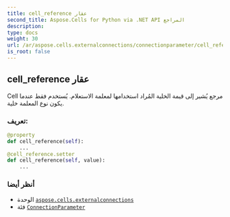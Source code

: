```yaml
---
title: cell_reference عقار
second_title: Aspose.Cells for Python via .NET API المراجع
description:
type: docs
weight: 30
url: /ar/aspose.cells.externalconnections/connectionparameter/cell_reference/
is_root: false
---
```

##  cell_reference عقار

Cell مرجع يُشير إلى قيمة الخلية المُراد استخدامها لمعلمة الاستعلام. يُستخدم فقط عندما يكون نوع المعلمة خلية.
###  تعريف:
```python
@property
def cell_reference(self):
    ...
@cell_reference.setter
def cell_reference(self, value):
    ...
```

###  أنظر أيضا
* الوحدة [`aspose.cells.externalconnections`](../../)
* فئة [`ConnectionParameter`](/cells/python-net/ar/aspose.cells.externalconnections/connectionparameter)
